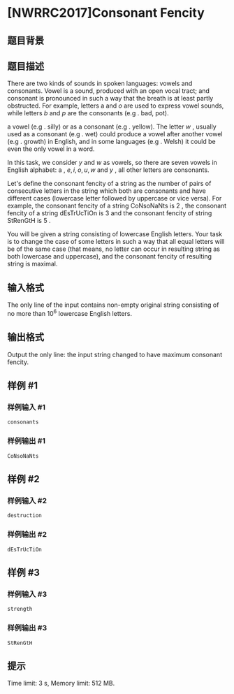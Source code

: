 # [NWRRC2017]Consonant Fencity

## 题目背景



## 题目描述



There are two kinds of sounds in spoken languages: vowels and consonants. Vowel is a sound, produced with an open vocal tract; and consonant is pronounced in such a way that the breath is at least partly obstructed. For example, letters a and $o$ are used to express vowel sounds, while letters $b$ and $p$ are the consonants (e.g . bad, pot).

a vowel (e.g . silly) or as a consonant (e.g . yellow). The letter $w$ , usually used as a consonant (e.g . wet) could produce a vowel after another vowel (e.g . growth) in English, and in some languages (e.g . Welsh) it could be even the only vowel in a word.

In this task, we consider $y$ and $w$ as vowels, so there are seven vowels in English alphabet: a , $e , i , o , u , w$ and $y$ , all other letters are consonants.

Let's define the consonant fencity of a string as the number of pairs of consecutive letters in the string which both are consonants and have different cases (lowercase letter followed by uppercase or vice versa). For example, the consonant fencity of a string CoNsoNaNts is $2$ , the consonant fencity of a string dEsTrUcTiOn is $3$ and the consonant fencity of string StRenGtH is $5$ .

You will be given a string consisting of lowercase English letters. Your task is to change the case of some letters in such a way that all equal letters will be of the same case (that means, no letter can occur in resulting string as both lowercase and uppercase), and the consonant fencity of resulting string is maximal.



## 输入格式



The only line of the input contains non-empty original string consisting of no more than $10^{6}$ lowercase English letters.



## 输出格式



Output the only line: the input string changed to have maximum consonant fencity.



## 样例 #1

### 样例输入 #1
```
consonants
```

### 样例输出 #1

```
CoNsoNaNts
```

## 样例 #2

### 样例输入 #2
```
destruction
```

### 样例输出 #2

```
dEsTrUcTiOn
```

## 样例 #3

### 样例输入 #3
```
strength
```

### 样例输出 #3

```
StRenGtH
```

## 提示

Time limit: 3 s, Memory limit: 512 MB. 



